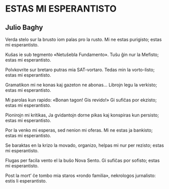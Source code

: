 # ESTAS MI ESPERANTISTO
## Julio Baghy

Verda stelo sur la brusto
iom palas pro la rusto.
Mi ne estas purigisto;
estas mi esperantisto.

Kuŝas ie sub tegmento
«Netuŝebla Fundamento».
Tuŝu ĝin nur la Mefisto;
estas mi esperantisto.

Polvkovrite sur bretaro
putras mia SAT-vortaro.
Tedas min la vorto-listo;
estas mi esperantisto.

Gramatikon mi ne konas
kaj gazeton ne abonas...
Librojn legu la verkisto;
estas mi esperantisto.

Mi parolas kun rapido:
«Bonan tagon! Gis revido!»
Gi sufiĉas por ekzisto;
estas mi esperantisto.

Pionirojn mi kritikas,
Ja gvidantojn dorne pikas
kaj konspiras kun persisto;
estas mi esperantisto.

Por la venko mi esperas,
sed nenion mi oferas.
Mi ne estas ja bankisto;
estas mi esperantisto.

Se baraktas en la krizo
la movado, organizo,
helpas mi nur per rezisto;
estas mi esperantisto.

Flugas per facila vento
el la buŝo Nova Sento.
Gi sufiĉas por sofisto;
estas mi esperantisto.

Post la mort’ ĉe tombo mia
staros «rondo familia»,
nekrologos jurnalisto:
estis li esperantisto.
